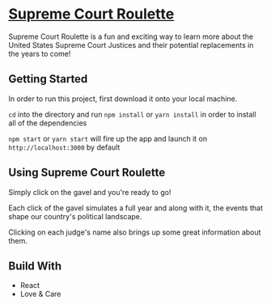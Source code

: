 # [Supreme Court Roulette](https://xenodochial-meitner-128cf5.netlify.com/)

Supreme Court Roulette is a fun and exciting way to learn more about the United States Supreme Court Justices and their potential replacements in the years to come!

## Getting Started
In order to run this project, first download it onto your local machine.

`cd` into the directory and run `npm install` or `yarn install` in order to install all of the dependencies

`npm start` or `yarn start` will fire up the app and launch it on `http://localhost:3000` by default

## Using Supreme Court Roulette
Simply click on the gavel and you're ready to go! 

Each click of the gavel simulates a full year and along with it, the events that shape our country's political landscape.

Clicking on each judge's name also brings up some great information about them.

## Build With
- React
- Love & Care
